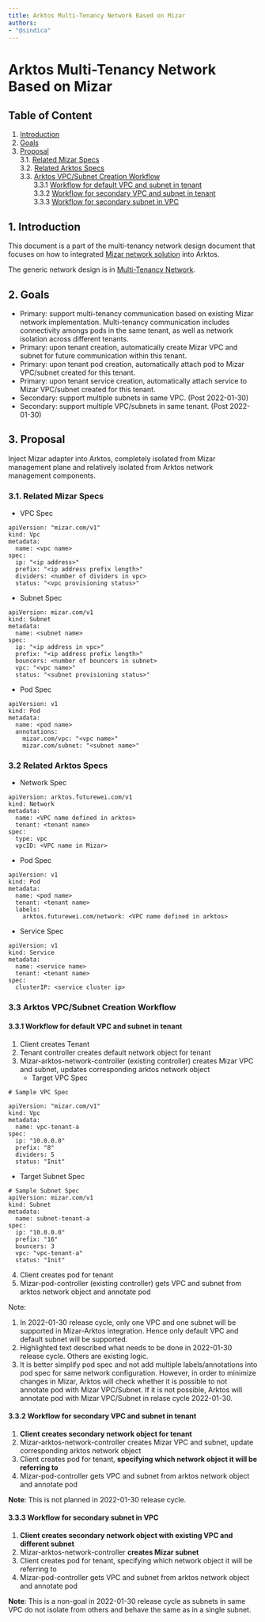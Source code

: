 ```yaml
---
title: Arktos Multi-Tenancy Network Based on Mizar
authors:
- "@sindica"
---
```


# Arktos Multi-Tenancy Network Based on Mizar

## Table of Content
1. [Introduction](#intro)
2. [Goals](#goal)
3. [Proposal](#proposal)<br>
   3.1. [Related Mizar Specs](#mizar-spec)<br>
   3.2. [Related Arktos Specs](#arktos-spec)<br>
   3.3. [Arktos VPC/Subnet Creation Workflow](#vpc-creation-wf)<br>
   &nbsp;&nbsp;&nbsp;&nbsp;&nbsp;&nbsp;&nbsp;3.3.1 [Workflow for default VPC and subnet in tenant](#vpc-creation-default-wf)<br>
   &nbsp;&nbsp;&nbsp;&nbsp;&nbsp;&nbsp;&nbsp;3.3.2 [Workflow for secondary VPC and subnet in tenant](#vpc-creation-second-vpc-wf)<br>
   &nbsp;&nbsp;&nbsp;&nbsp;&nbsp;&nbsp;&nbsp;3.3.3 [Workflow for secondary subnet in VPC](#vpc-creation-second-subnet-wf)<br>

## 1. Introduction <a name="intro"></a>

This document is a part of the multi-tenancy network design document that focuses on how to integrated [Mizar network solution](https://github.com/CentaurusInfra/mizar) into Arktos.

The generic network design is in [Multi-Tenancy Network](multi-tenancy-network.md).

## 2. Goals <a name="goal"></a>

* Primary: support multi-tenancy communication based on existing Mizar network implementation. Multi-tenancy communication 
includes connectivity amongs pods in the same tenant, as well as network isolation across different tenants.
* Primary: upon tenant creation, automatically create Mizar VPC and subnet for future communication within this tenant.
* Primary: upon tenant pod creation, automatically attach pod to Mizar VPC/subnet created for this tenant.
* Primary: upon tenant service creation, automatically attach service to Mizar VPC/subnet created for this tenant.
* Secondary: support multiple subnets in same VPC. (Post 2022-01-30)
* Secondary: support multiple VPC/subnets in same tenant. (Post 2022-01-30)

## 3. Proposal <a name="proposal"></a>

Inject Mizar adapter into Arktos, completely isolated from Mizar management plane and relatively isolated from Arktos network
management components.

### 3.1. Related Mizar Specs <a name="mizar-spec"></a>

* VPC Spec
```
apiVersion: "mizar.com/v1"
kind: Vpc
metadata:
  name: <vpc name>
spec:
  ip: "<ip address>"
  prefix: "<ip address prefix length>"
  dividers: <number of dividers in vpc>
  status: "<vpc provisioning status>"
```

* Subnet Spec
```
apiVersion: mizar.com/v1
kind: Subnet
metadata:
  name: <subnet name>
spec:
  ip: "<ip address in vpc>"
  prefix: "<ip address prefix length>"
  bouncers: <number of bouncers in subnet>
  vpc: "<vpc name>"
  status: "<subnet provisioning status>"
```

* Pod Spec
```
apiVersion: v1
kind: Pod
metadata:
  name: <pod name>
  annotations:
    mizar.com/vpc: "<vpc name>"
    mizar.com/subnet: "<subnet name>"
```

### 3.2 Related Arktos Specs <a name="arktos-spec"></a>
* Network Spec
```
apiVersion: arktos.futurewei.com/v1
kind: Network
metadata:
  name: <VPC name defined in arktos>
  tenant: <tenant name>
spec:
  type: vpc
  vpcID: <VPC name in Mizar>
```

* Pod Spec
```
apiVersion: v1
kind: Pod
metadata:
  name: <pod name> 
  tenant: <tenant name>
  labels:
    arktos.futurewei.com/network: <VPC name defined in arktos> 
```

* Service Spec
```
apiVersion: v1
kind: Service
metadata:
  name: <service name>
  tenant: <tenant name>
spec:
  clusterIP: <service cluster ip>
```

### 3.3 Arktos VPC/Subnet Creation Workflow <a name="vpc-creation-wf"></a>
#### 3.3.1 Workflow for default VPC and subnet in tenant <a name="vpc-creation-default-wf"></a>
1. Client creates Tenant
2. Tenant controller creates default network object for tenant
3. Mizar-arktos-network-controller (existing controller) creates Mizar VPC and subnet, updates corresponding arktos network object
   * Target VPC Spec
```
# Sample VPC Spec

apiVersion: "mizar.com/v1"
kind: Vpc
metadata:
  name: vpc-tenant-a
spec:
  ip: "10.0.0.0"
  prefix: "8"
  dividers: 5
  status: "Init"
```

   * Target Subnet Spec
```
# Sample Subnet Spec
apiVersion: mizar.com/v1
kind: Subnet
metadata:
  name: subnet-tenant-a
spec:
  ip: "10.0.0.0"
  prefix: "16"
  bouncers: 3
  vpc: "vpc-tenant-a"
  status: "Init"
```


4. Client creates pod for tenant
5. Mizar-pod-controller (existing controller) gets VPC and subnet from arktos network object and annotate pod

Note:
1. In 2022-01-30 release cycle, only one VPC and one subnet will be supported in Mizar-Arktos integration. Hence only 
default VPC and default subnet will be supported.
2. Highlighted text described what needs to be done in 2022-01-30 release cycle. Others are existing logic.
3. It is better simplify pod spec and not add multiple labels/annotations into pod spec for same network configuration. However, in order to 
minimize changes in Mizar, Arktos will check whether it is possible to not annotate pod with Mizar VPC/Subnet. If it is not possible, Arktos
will annotate pod with Mizar VPC/Subnet in relase cycle 2022-01-30.

#### 3.3.2 Workflow for secondary VPC and subnet in tenant <a name="vpc-creation-second-vpc-wf"></a>
1. **Client creates secondary network object for tenant**
2. Mizar-arktos-network-controller creates Mizar VPC and subnet, update corresponding arktos network object
3. Client creates pod for tenant, **specifying which network object it will be referring to**
4. Mizar-pod-controller gets VPC and subnet from arktos network object and annotate pod

**Note**: This is not planned in 2022-01-30 release cycle.

#### 3.3.3 Workflow for secondary subnet in VPC <a name="vpc-creation-second-subnet-wf"></a>
1. **Client creates secondary network object with existing VPC and different subnet**
2. Mizar-arktos-network-controller **creates Mizar subnet**
3. Client creates pod for tenant, specifying which network object it will be referring to
4. Mizar-pod-controller gets VPC and subnet from arktos network object and annotate pod

**Note**: This is a non-goal in 2022-01-30 release cycle as subnets in same VPC do not isolate from others and behave the same as 
in a single subnet.


